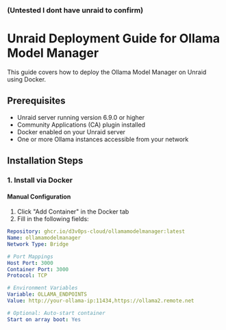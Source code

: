 ### (Untested I dont have unraid to confirm)

# Unraid Deployment Guide for Ollama Model Manager

This guide covers how to deploy the Ollama Model Manager on Unraid using Docker.

## Prerequisites

- Unraid server running version 6.9.0 or higher
- Community Applications (CA) plugin installed
- Docker enabled on your Unraid server
- One or more Ollama instances accessible from your network

## Installation Steps

### 1. Install via Docker

#### Manual Configuration

1. Click "Add Container" in the Docker tab
2. Fill in the following fields:

```yaml
Repository: ghcr.io/d3v0ps-cloud/ollamamodelmanager:latest
Name: ollamamodelmanager
Network Type: Bridge

# Port Mappings
Host Port: 3000
Container Port: 3000
Protocol: TCP

# Environment Variables
Variable: OLLAMA_ENDPOINTS
Value: http://your-ollama-ip:11434,https://ollama2.remote.net

# Optional: Auto-start container
Start on array boot: Yes
```